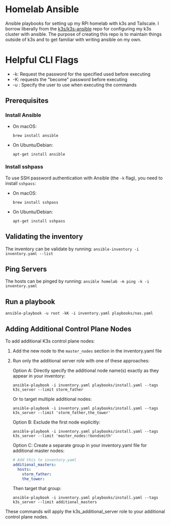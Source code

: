 # Homelab Ansible

Ansible playbooks for setting up my RPi homelab with k3s and Tailscale. I borrow liberally from the [k3s/k3s-ansible](https://github.com/k3s-io/k3s-ansible) repo for configuring my k3s cluster with ansible. The purpose of creating this repo is to maintain things outside of k3s and to get familiar with writing ansible on my own.


# Helpful CLI Flags
- -k: Request the password for the specified used before executing
- -K: requests the "become" password before executing
- -u <user>: Specify the user to use when executing the commands

## Prerequisites

### Install Ansible

- On macOS:
  ```
  brew install ansible
  ```

- On Ubuntu/Debian:
  ```
  apt-get install ansible
  ```


### Install sshpass
To use SSH password authentication with Ansible (the `-k` flag), you need to install `sshpass`:

- On macOS:
  ```
  brew install sshpass
  ```

- On Ubuntu/Debian:
  ```
  apt-get install sshpass
  ```


## Validating the inventory

The inventory can be validate by running:
`ansible-inventory -i inventory.yaml --list`


## Ping Servers

The hosts can be pinged by running:
`ansible homelab -m ping -k -i inventory.yaml`

## Run a playbook

`ansible-playbook -u root -kK -i inventory.yaml playbooks/nas.yaml`

## Adding Additional Control Plane Nodes

To add additional K3s control plane nodes:

1. Add the new node to the `master_nodes` section in the inventory.yaml file
2. Run only the additional server role with one of these approaches:

   Option A: Directly specify the additional node name(s) exactly as they appear in your inventory:
   ```
   ansible-playbook -i inventory.yaml playbooks/install.yaml --tags k3s_server --limit storm_father
   ```
   
   Or to target multiple additional nodes:
   ```
   ansible-playbook -i inventory.yaml playbooks/install.yaml --tags k3s_server --limit 'storm_father,the_tower'
   ```

   Option B: Exclude the first node explicitly:
   ```
   ansible-playbook -i inventory.yaml playbooks/install.yaml --tags k3s_server --limit 'master_nodes:!bondsmith'
   ```

   Option C: Create a separate group in your inventory.yaml file for additional master nodes:
   ```yaml
   # Add this to inventory.yaml
   additional_masters:
     hosts:
       storm_father:
       the_tower:
   ```
   
   Then target that group:
   ```
   ansible-playbook -i inventory.yaml playbooks/install.yaml --tags k3s_server --limit additional_masters
   ```

These commands will apply the k3s_additional_server role to your additional control plane nodes.


